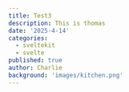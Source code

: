 ```yaml
---
title: Test3
description: This is thomas
date: '2025-4-14'
categories:
  - sveltekit
  - svelte
published: true
author: Charlie
background: 'images/kitchen.png'
---
```

